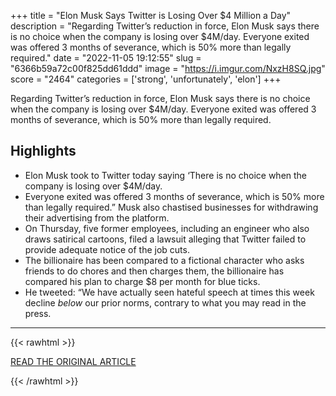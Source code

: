 +++
title = "Elon Musk Says Twitter is Losing Over $4 Million a Day"
description = "Regarding Twitter’s reduction in force, Elon Musk says there is no choice when the company is losing over $4M/day. Everyone exited was offered 3 months of severance, which is 50% more than legally required."
date = "2022-11-05 19:12:55"
slug = "6366b59a72c00f825dd61ddd"
image = "https://i.imgur.com/NxzH8SQ.jpg"
score = "2464"
categories = ['strong', 'unfortunately', 'elon']
+++

Regarding Twitter’s reduction in force, Elon Musk says there is no choice when the company is losing over $4M/day. Everyone exited was offered 3 months of severance, which is 50% more than legally required.

## Highlights

- Elon Musk took to Twitter today saying ‘There is no choice when the company is losing over $4M/day.
- Everyone exited was offered 3 months of severance, which is 50% more than legally required.” Musk also chastised businesses for withdrawing their advertising from the platform.
- On Thursday, five former employees, including an engineer who also draws satirical cartoons, filed a lawsuit alleging that Twitter failed to provide adequate notice of the job cuts.
- The billionaire has been compared to a fictional character who asks friends to do chores and then charges them, the billionaire has compared his plan to charge $8 per month for blue ticks.
- He tweeted: “We have actually seen hateful speech at times this week decline *below* our prior norms, contrary to what you may read in the press.

---

{{< rawhtml >}}
  <p class="article-category">
    <a target="_blank" href="https://103degrees.com/elon-musk-says-twitter-is-losing-over-4-million-a-day/">READ THE ORIGINAL ARTICLE</a>
  </p>
{{< /rawhtml >}}
